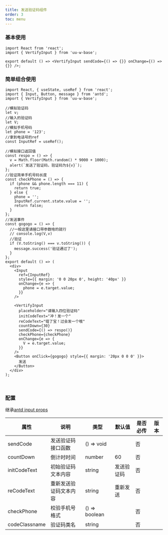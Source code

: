 ```yaml
---
title: 发送验证码组件
order: 3
toc: menu
---
```


### 基本使用

```tsx
import React from 'react';
import { VertifyInput } from 'uu-w-base';

export default () => <VertifyInput sendCode={() => {}} onChange={() => {}} />;
```

### 简单组合使用

```tsx
import React, { useState, useRef } from 'react';
import { Input, Button, message } from 'antd';
import { VertifyInput } from 'uu-w-base';

//模拟验证码
let v;
//输入的验证码
let V;
//模拟手机号码
let phone = '123';
//拿到电话号的ref
const InputRef = useRef();

//模拟接口返回值
const respo = () => {
  v = Math.floor(Math.random() * 9000 + 1000);
  alert(`发送了验证码，验证码为${v}`);
};
//验证简单手机号码长度
const checkPhone = () => {
  if (phone && phone.length === 11) {
    return true;
  } else {
    phone = '';
    InputRef.current.state.value = '';
    return false;
  }
};
//发送事件
const gogogo = () => {
  //一般这里请接口带参数啥的就行
  // console.log(V,v)
  //验证
  if (V.toString() === v.toString()) {
    message.success('验证通过了');
  }
};
export default () => (
  <div>
    <Input
      ref={InputRef}
      style={{ margin: '0 0 20px 0', height: '40px' }}
      onChange={e => {
        phone = e.target.value;
      }}
    />

    <VertifyInput
      placeholder="请输入四位验证码"
      initCodeText="冲！发一个"
      reCodeText="错了宝！过会发一个哦"
      countDown={30}
      sendCode={() => respo()}
      checkPhone={checkPhone}
      onChange={e => {
        V = e.target.value;
      }}
    />
    <Button onClick={gogogo} style={{ margin: '20px 0 0 0' }}>
      发送
    </Button>
  </div>
);
```

<br/>

### 配置

继承[antd input props](https://ant.design/components/input-cn/#Input)

| 属性          | 说明                   | 类型          | 默认值     | 是否必传 | 版本 |
| ------------- | ---------------------- | ------------- | ---------- | -------- | ---- |
| sendCode      | 发送验证码接口函数     | () => void    |            | 否       |      |
| countDown     | 倒计时时间             | number        | 60         | 否       |      |
| initCodeText  | 初始验证码文本内容     | string        | 发送验证码 | 否       |      |
| reCodeText    | 重新发送验证码文本内容 | string        | 重新发送   | 否       |      |
| checkPhone    | 校验手机号格式         | () => boolean |            | 否       |      |
| codeClassname | 验证码类名             | string        |            | 否       |      |
